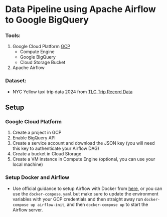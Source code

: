 # Data Pipeline using Apache Airflow to Google BigQuery

### Tools:

1. Google Cloud Platform [GCP](https://console.cloud.google.com/)
   - Compute Engine
   - Google BigQuery
   - Cloud Storage Bucket
2. Apache Airflow

### Dataset:

- NYC Yellow taxi trip data 2024 from [TLC Trip Record Data](https://www.nyc.gov/site/tlc/about/tlc-trip-record-data.page)

## Setup

### Google Cloud Platform

1. Create a project in GCP
2. Enable BigQuery API
3. Create a service account and download the JSON key (you will need this key to authenticate your Airflow DAG)
4. Create a bucket in Cloud Storage
5. Create a VM instance in Compute Engine (optional, you can use your local machine)

### Setup Docker and Airflow

- Use official guidance to setup Airflow with Docker from [here](https://airflow.apache.org/docs/apache-airflow/stable/howto/docker-compose/index.html), or you can use the `docker-compose.yaml` but make sure to update the environment variables with your GCP credentials and then straight away run `docker-compose up airflow-init`, and then `docker-compose up` to start the Airflow server.
